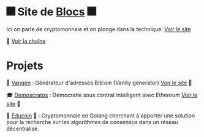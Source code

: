# :fireworks: Site de [Blocs](https://www.youtube.com/channel/UCjvOu6faxxmqE6ZHTLR5qmw) :fireworks:

Ici on parle de cryptomonnaie et on plonge dans la technique. [Voir le site](https://jonathan.blocs.xyz)

:movie_camera: [Voir la chaîne](https://www.youtube.com/channel/UCjvOu6faxxmqE6ZHTLR5qmw)

# Projets

:satellite: [Vangen](./vangen) : Générateur d'adresses Bitcoin (Vanity generator) [Voir le site](http://jonathan.blocs.xyz/vangen) :eyes:

:mortar_board: [Demoscratos](./smart-demoscratos) : Démocratie sous contrat intelligent avec Ethereum [Voir le site](http://jonathan.blocs.xyz/smart-demoscratos) :eyes:

:microscope: [Educoin](https://github.com/Chaine-de-Blocs/educoin) :eyes: : Cryptomonnaie en Golang cherchant à apporter une solution pour la recherche sur les
algorithmes de consensus dans un réseau décentralisé.
